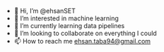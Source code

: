 - 👋 Hi, I’m @ehsanSET
- 👀 I’m interested in machine learning
- 🌱 I’m currently learning data pipelines
- 💞️ I’m looking to collaborate on everything I could
- 📫 How to reach me ehsan.taba94@gmail.com

<!---
ehsanSET/ehsanSET is a ✨ special ✨ repository because its `README.md` (this file) appears on your GitHub profile.
You can click the Preview link to take a look at your changes.
--->
